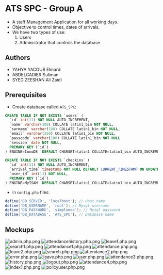 # ATS SPC - Group A

- A staff Management Application for all working days.
- Objective to control times, dates of arrivals.
- We have two types of use:
   1. Users
   2. Administrator that controls the database

## Authors

- YAHYA YACOUB Elmardi
- ABDELGADIER Suliman
- SYED ZEESHAN Ali Zaïdi

## Prerequisites

- Create database called `ATS_SPC`:
```sql
CREATE TABLE IF NOT EXISTS `users` (
  `id` int(11) NOT NULL AUTO_INCREMENT,
  `name` varchar(100) COLLATE latin1_bin NOT NULL,
  `surname` varchar(100) COLLATE latin1_bin NOT NULL,
  `email` varchar(200) COLLATE latin1_bin NOT NULL,
  `passcode` varchar(100) COLLATE latin1_bin NOT NULL
  `session` date NOT NULL,
  PRIMARY KEY (`id`)
) ENGINE=InnoDB  DEFAULT CHARSET=latin1 COLLATE=latin1_bin AUTO_INCREMENT=4 ;

CREATE TABLE IF NOT EXISTS `checkins` (
  `id` int(11) NOT NULL AUTO_INCREMENT,
  `arrival_time` timestamp NOT NULL DEFAULT CURRENT_TIMESTAMP ON UPDATE CURRENT_TIMESTAMP,
  `user_id` int(11) NOT NULL,
  PRIMARY KEY (`id`)
) ENGINE=MyISAM  DEFAULT CHARSET=latin1 COLLATE=latin1_bin AUTO_INCREMENT=28 ;
```
- in `config.php` files:
```php
define('DB_SERVER', 'localhost'); // Host name
define('DB_USERNAME', 'root'); // Mysql username
define('DB_PASSWORD', 'simplonco'); // Mysql password
define('DB_DATABASE', 'ATS_SPC'); // Database name
```

## Mockups

![admin.php.png ](mockups/admin.php.png )
![attendancehistory.php.png ](mockups/attendancehistory.php.png )
![leave1.php.png ](mockups/leave1.php.png )
![search1.php.png](mockups/search1.php.png)
![attendance1.php.png ](mockups/attendance1.php.png )
![attendance.php.png ](mockups/attendance.php.png )
![leave2.php.png ](mockups/leave2.php.png )
![search.php.png](mockups/search.php.png)
![attendance2.php.png ](mockups/attendance2.php.png )
![error.php.png ](mockups/error.php.png )
![leave.php.png ](mockups/leave.php.png )
![user.php.png](mockups/user.php.png)
![attendance3.php.png ](mockups/attendance3.php.png )
![history.php.png ](mockups/history.php.png )
![logout.php.png](mockups/logout.php.png)
![attendance4.php.png ](mockups/attendance4.php.png )
![index1.php.png ](mockups/index1.php.png )
![policyuser.php.png](mockups/policyuser.php.png)
